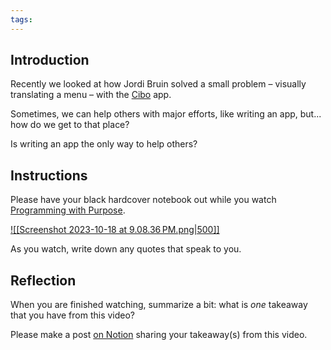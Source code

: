 ```yaml
---
tags:
---
```

## Introduction

Recently we looked at how Jordi Bruin solved a small problem – visually translating a menu – with the [Cibo](https://apps.apple.com/us/app/cibo-visual-menu-translator/id1583992402) app.

Sometimes, we can help others with major efforts, like writing an app, but... how do we get to that place?

Is writing an app the only way to help others?

## Instructions

Please have your black hardcover notebook out while you watch [Programming with Purpose](https://www.youtube.com/embed/M-7DQJbMapI).

[![[Screenshot 2023-10-18 at 9.08.36 PM.png|500]]](https://www.youtube.com/embed/M-7DQJbMapI)

As you watch, write down any quotes that speak to you.

## Reflection

When you are finished watching, summarize a bit: what is *one* takeaway that you have from this video?

Please make a post [on Notion](https://notion.so) sharing your takeaway(s) from this video.